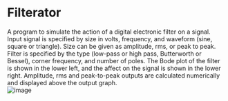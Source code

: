 # Filterator
A program to simulate the action of a digital electronic filter on a signal. Input signal is specified by size in volts, frequency, and waveform (sine, square or triangle).  Size can be given as amplitude, rms, or peak to peak. Filter is specified by the type (low-pass or high pass, Butterworth or Bessel), corner frequency, and number of poles.  The Bode plot of the filter is shown in the lower left, and the affect on the signal is shown in the lower right.  Amplitude, rms and peak-to-peak outputs are calculated numerically and displayed above the output graph.    
![image](https://user-images.githubusercontent.com/74684073/143722143-2d407326-c696-40a6-9bfe-dc0b9e149253.png)

